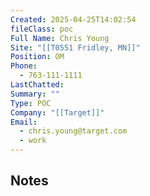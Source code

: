 ```yaml
---
Created: 2025-04-25T14:02:54
fileClass: poc
Full Name: Chris Young
Site: "[[T0551 Fridley, MN]]"
Position: OM
Phone:
  - 763-111-1111
LastChatted: 
Summary: ""
Type: POC
Company: "[[Target]]"
Email:
  - chris.young@target.com
  - work
---
```

## Notes
